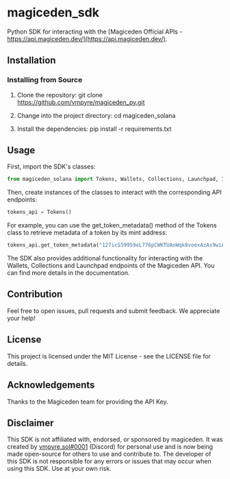# magiceden_sdk

Python SDK for interacting with the [Magiceden Official APIs - https://api.magiceden.dev/](https://api.magiceden.dev/).

## Installation

### Installing from Source

1. Clone the repository: git clone https://github.com/vmpyre/magiceden_py.git

2. Change into the project directory: cd magiceden_solana

3. Install the dependencies: pip install -r requirements.txt

## Usage

First, import the SDK's classes:
```python
from magiceden_solana import Tokens, Wallets, Collections, Launchpad, Instructions
```

Then, create instances of the classes to interact with the corresponding API endpoints:
```python
tokens_api = Tokens()
```

For example, you can use the get_token_metadata() method of the Tokens class to retrieve metadata of a token by its mint address:
```python
tokens_api.get_token_metadata("127icS59959eL776pCWKTUAoWqk8voexAzAs9wiAHfEx")
```
The SDK also provides additional functionality for interacting with the Wallets, Collections and Launchpad endpoints of the Magiceden API.
You can find more details in the documentation.

## Contribution
Feel free to open issues, pull requests and submit feedback. We appreciate your help!

## License
This project is licensed under the MIT License - see the LICENSE file for details.

## Acknowledgements
Thanks to the Magiceden team for providing the API Key.

## Disclaimer
This SDK is not affiliated with, endorsed, or sponsored by magiceden. It was created by [vmpyre.sol#0001](https://discordapp.com/users/473884990837489675) (Discord) for personal use and is now being made open-source for others to use and contribute to. The developer of this SDK is not responsible for any errors or issues that may occur when using this SDK. Use at your own risk.

